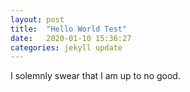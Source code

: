 ```yaml
---
layout: post
title:  "Hello World Test"
date:   2020-01-10 15:36:27
categories: jekyll update
---
```


I solemnly swear that I am up to no good. 